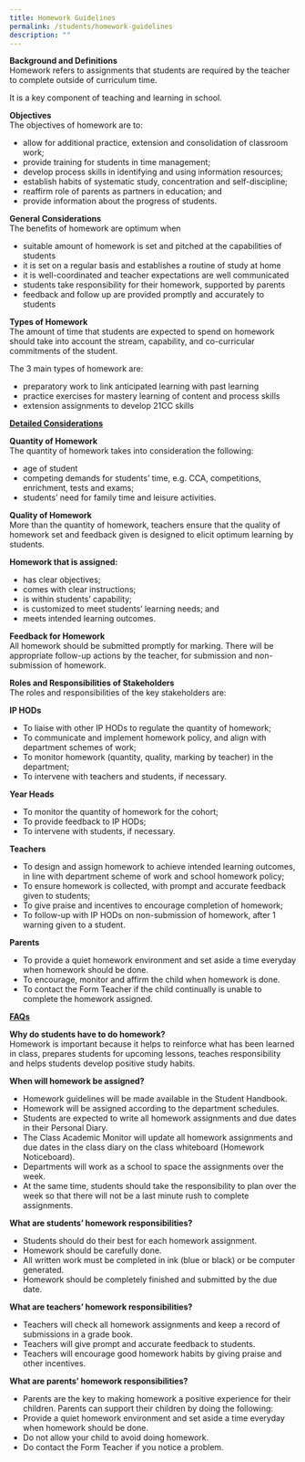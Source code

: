 ```yaml
---
title: Homework Guidelines
permalink: /students/homework-guidelines
description: ""
---
```

<p><strong>Background and Definitions<br /></strong>Homework refers to assignments that students are required by the teacher to complete outside of curriculum time.</p>
<p>It is a key component of teaching and learning in school.</p>
<p><strong>Objectives<br /></strong>The objectives of homework are to:</p>
<ul>
<li>allow for additional practice, extension and consolidation of classroom work;</li>
<li>provide training for students in time management;</li>
<li>develop process skills in identifying and using information resources;</li>
<li>establish habits of systematic study, concentration and self-discipline;</li>
<li>reaffirm role of parents as partners in education; and</li>
<li>provide information about the progress of students.</li>
</ul>
<p><strong>General Considerations<br /></strong>The benefits of homework are optimum when</p>
<ul>
<li>suitable amount of homework is set and pitched at the capabilities of students</li>
<li>it is set on a regular basis and establishes a routine of study at home</li>
<li>it is well-coordinated and teacher expectations are well communicated</li>
<li>students take responsibility for their homework, supported by parents</li>
<li>feedback and follow up are provided promptly and accurately to students</li>
</ul>
<p><strong>Types of Homework<br /></strong>The amount of time that students are expected to spend on homework should take into account the stream, capability, and co-curricular commitments of the student.</p>
<p>The 3 main types of homework are:</p>
<ul>
<li>preparatory work to link anticipated learning with past learning</li>
<li>practice exercises for mastery learning of content and process skills</li>
<li>extension assignments to develop 21CC skills</li>
</ul>
<p><strong><span style="text-decoration: underline;">Detailed Considerations</span></strong></p>
<p><strong>Quantity of Homework<br /></strong>The quantity of homework takes into consideration the following:</p>
<ul>
<li>age of student</li>
<li>competing demands for students&rsquo; time, e.g. CCA, competitions, enrichment, tests and exams;</li>
<li>students&rsquo; need for family time and leisure activities.</li>
</ul>
<p><strong>Quality of Homework<br /></strong>More than the quantity of homework, teachers ensure that the quality of homework set and feedback given is designed to elicit optimum learning by students.</p>
<p><strong>Homework that is assigned:</strong></p>
<ul>
<li>has clear objectives;</li>
<li>comes with clear instructions;</li>
<li>is within students&rsquo; capability;</li>
<li>is customized to meet students&rsquo; learning needs; and</li>
<li>meets intended learning outcomes.</li>
</ul>
<p><strong>Feedback for Homework<br /></strong>All homework should be submitted promptly for marking. There will be appropriate follow-up actions by the teacher, for submission and non-submission of homework.</p>
<p><strong>Roles and Responsibilities of Stakeholders<br /></strong>The roles and responsibilities of the key stakeholders are:</p>
<p><strong>IP HODs</strong></p>
<ul>
<li>To liaise with other IP HODs to regulate the quantity of homework;</li>
<li>To communicate and implement homework policy, and align with department schemes of work;</li>
<li>To monitor homework (quantity, quality, marking by teacher) in the department;</li>
<li>To intervene with teachers and students, if necessary.</li>
</ul>
<p><strong>Year Heads</strong></p>
<ul>
<li>To monitor the quantity of homework for the cohort;</li>
<li>To provide feedback to IP HODs;</li>
<li>To intervene with students, if necessary.</li>
</ul>
<p><strong>Teachers</strong></p>
<ul>
<li>To design and assign homework to achieve intended learning outcomes, in line with department scheme of work and school homework policy;</li>
<li>To ensure homework is collected, with prompt and accurate feedback given to students;</li>
<li>To give praise and incentives to encourage completion of homework;</li>
<li>To follow-up with IP HODs on non-submission of homework, after 1 warning given to a student.</li>
</ul>
<p><strong>Parents</strong></p>
<ul>
<li>To provide a quiet homework environment and set aside a time everyday when homework should be done.</li>
<li>To encourage, monitor and affirm the child when homework is done.</li>
<li>To contact the Form Teacher if the child continually is unable to complete the homework assigned.</li>
</ul>
<p><span style="text-decoration: underline;"><strong>FAQs</strong></span></p>
<p><strong>Why do students have to do homework?<br /></strong>Homework is important because it helps to reinforce what has been learned in class, prepares students for upcoming lessons, teaches responsibility and helps students develop positive study habits.</p>
<p><strong>When will homework be assigned?</strong></p>
<ul>
<li>Homework guidelines will be made available in the Student Handbook.</li>
<li>Homework will be assigned according to the department schedules.</li>
<li>Students are expected to write all homework assignments and due dates in their Personal Diary.</li>
<li>The Class Academic Monitor will update all homework assignments and due dates in the class diary on the class whiteboard (Homework Noticeboard).</li>
<li>Departments will work as a school to space the assignments over the week.</li>
<li>At the same time, students should take the responsibility to plan over the week so that there will not be a last minute rush to complete assignments.</li>
</ul>
<p><strong>What are students&rsquo; homework responsibilities?</strong></p>
<ul>
<li>Students should do their best for each homework assignment.</li>
<li>Homework should be carefully done.</li>
<li>All written work must be completed in ink (blue or black) or be computer generated.</li>
<li>Homework should be completely finished and submitted by the due date.</li>
</ul>
<p><strong>What are teachers&rsquo; homework responsibilities?</strong></p>
<ul>
<li>Teachers will check all homework assignments and keep a record of submissions in a grade book.</li>
<li>Teachers will give prompt and accurate feedback to students.</li>
<li>Teachers will encourage good homework habits by giving praise and other incentives.</li>
</ul>
<p><strong>What are parents&rsquo; homework responsibilities?</strong></p>
<ul>
<li>Parents are the key to making homework a positive experience for their children. Parents can support their children by doing the following:</li>
<li>Provide a quiet homework environment and set aside a time everyday when homework should be done.</li>
<li>Do not allow your child to avoid doing homework.</li>
<li>Do contact the Form Teacher if you notice a problem.</li>
</ul>